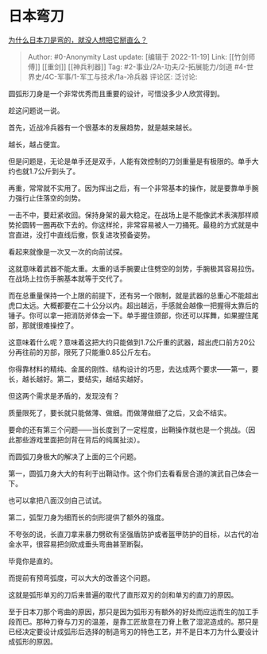# 日本弯刀
[为什么日本刀是弯的，就没人想把它掰直么？](https://www.zhihu.com/question/28796839/answer/1227390008)

> Author: #0-Anonymity
> Last update: [编辑于 2022-11-19]
> Link: [[竹剑师傅]] [[重剑]] [[神兵利器]]
> Tag: #2-事业/2A-功夫/2-拓展能力/剑道 #4-世界史/4C-军事/1-军工与技术/1a-冷兵器
> 评论区:
> 泛讨论:

圆弧形刀身是一个非常优秀而且重要的设计，可惜没多少人欣赏得到。

趁这问题说一说。

首先，近战冷兵器有一个很基本的发展趋势，就是越来越长。

越长，越占便宜。

但是问题是，无论是单手还是双手，人能有效控制的刀剑重量是有极限的。单手大约也就1.7公斤到头了。

再重，常常就不实用了。因为挥出之后，有一个非常基本的操作，就是要靠单手腕力强行止住落空的剑势。

一击不中，要赶紧收回。保持身架的最大稳定。在战场上是不能像武术表演那样顺势抡圆转一圈再砍下去的。你这样抡，非常容易被人一刀捅死。最稳的方式就是中宫直进，没打中直线后撤，恢复进攻预备姿势。

看起来就像是一次又一次的向前试探。

这就意味着武器不能太重。太重的话手腕要止住劈空的剑势，手腕极其容易拉伤。在战场上拉伤手腕基本就等于交代了。

而在总重量保持一个上限的前提下，还有另一个限制，就是武器的总重心不能超出虎口太远。大概都要在二十公分以内。超出越远，手感就会越像一把握得太靠后的锤子。你可以拿一把消防斧体会一下。单手握住颈部，你还可以挥舞，如果握住尾部，那就很难操控了。

这意味着什么呢？意味着这把大约只能做到1.7公斤重的武器，超出虎口前方20公分再往前的刃部，限死了只能重0.85公斤左右。

你得靠材料的精纯、金属的刚性、结构设计的巧思，去达成两个要求——第一，要长，越长越好。第二，要结实，越结实越好。

但这两个需求是矛盾的，发现没有？

质量限死了，要长就只能做薄、做细。而做薄做细了之后，又会不结实。

要命的还有第三个问题——当长度到了一定程度，出鞘操作就也是一个挑战。（因此那些游戏里面把剑背在背后的纯属扯淡）。

而圆弧刀身极大的解决了上面的三个问题。

第一，圆弧刀身大大的有利于出鞘动作。这个你们去看看居合道的演武自己体会一下。

也可以拿把八面汉剑自己试试。

第二，弧型刀身为细而长的剑形提供了额外的强度。

不夸张的说，长直刀拿来暴力劈砍有坚强盾防护或者盔甲防护的目标，以古代的冶金水平，很容易把剑砍成垂头弯曲甚至断裂。

毕竟你是直的。

而提前有预弯弧度，可以大大的改善这个问题。

这就是弧形单刃的刀后来普遍的取代了直形双刃的剑和单刃的直刀的原因。

至于日本刀那个弯曲的原因，那只是因为弧形刃有额外的好处而应运而生的加工手段而已。那种刀脊与刀刃的温差，是靠工匠故意在刀脊上敷了湿泥造成的。那只是已经决定要设计成弧形后选择的制造弯刃的特色工艺，并不是日本刀为什么要设计成弧形的原因。
